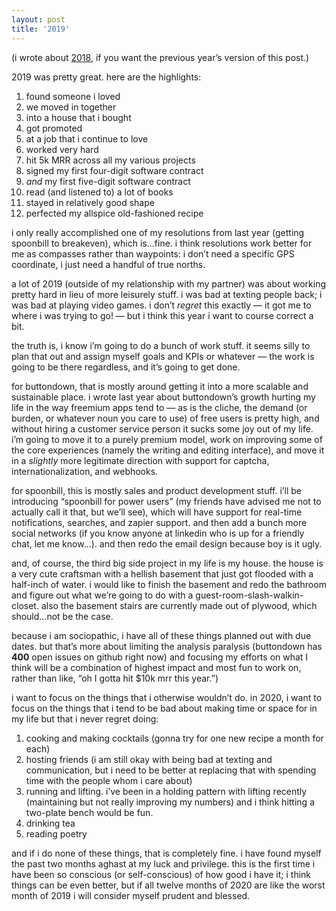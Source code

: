 ```yaml
---
layout: post
title: '2019'
---
```

(i wrote about [2018](https://jmduke.com/2018/12/31/2018), if you want the previous year’s version of this post.)

2019 was pretty great. here are the highlights:

1. found someone i loved
2. we moved in together
3. into a house that i bought
4. got promoted
5. at a job that i continue to love
6. worked very hard
7. hit 5k MRR across all my various projects
8. signed my first four-digit software contract
9. *and* my first five-digit software contract
10. read (and listened to) a lot of books
11. stayed in relatively good shape
12. perfected my allspice old-fashioned recipe

i only really accomplished one of my resolutions from last year (getting spoonbill to breakeven), which is...fine. i think resolutions work better for me as compasses rather than waypoints: i don’t need a specific GPS coordinate, i just need a handful of true norths.

a lot of 2019 (outside of my relationship with my partner) was about working pretty hard in lieu of more leisurely stuff.  i was bad at texting people back; i was bad at playing video games. i don’t *regret* this exactly — it got me to where i was trying to go! — but i think this year i want to course correct a bit.

the truth is, i know i’m going to do a bunch of work stuff. it seems silly to plan that out and assign myself goals and KPIs or whatever — the work is going to be there regardless, and it’s going to get done.

for buttondown, that is mostly around getting it into a more scalable and sustainable place.  i wrote last year about buttondown’s growth hurting my life in the way freemium apps tend to — as is the cliche, the demand (or burden, or whatever noun you care to use) of free users is pretty high, and without hiring a customer service person it sucks some joy out of my life.  i’m going to move it to a purely premium model, work on improving some of the core experiences (namely the writing and editing interface), and move it in a *slightly* more legitimate direction with support for captcha, internationalization, and webhooks.

for spoonbill, this is mostly sales and product development stuff.  i’ll be introducing “spoonbill for power users” (my friends have advised me not to actually call it that, but we’ll see), which will have support for real-time notifications, searches, and zapier support.  and then add a bunch more social networks (if you know anyone at linkedin who is up for a friendly chat, let me know...).  and then redo the email design because boy is it ugly.

and, of course, the third big side project in my life is my house.  the house is a very cute craftsman with a hellish basement that just got flooded with a half-inch of water.  i would like to finish the basement and redo the bathroom and figure out what we’re going to do with a guest-room-slash-walkin-closet.  also the basement stairs are currently made out of plywood, which should...not be the case.

because i am sociopathic, i have all of these things planned out with due dates. but that’s more about limiting the analysis paralysis (buttondown has **400** open issues on github right now) and focusing my efforts on what I think will be a combination of highest impact and most fun to work on, rather than like, “oh I gotta hit $10k mrr this year.”)

i want to focus on the things that i otherwise wouldn’t do.  in 2020, i want to focus on the things that i tend to be bad about making time or space for in my life but that i never regret doing:

1. cooking and making cocktails (gonna try for one new recipe a month for each)
2. hosting friends (i am still okay with being bad at texting and communication, but i need to be better at replacing that with spending time with the people whom i care about)
3. running and lifting.  i’ve been in a holding pattern with lifting recently (maintaining but not really improving my numbers) and i think hitting a two-plate bench would be fun.
4. drinking tea
5. reading poetry

and if i do none of these things, that is completely fine.  i have found myself the past two months aghast at my luck and privilege.  this is the first time i have been so conscious (or self-conscious) of how good i have it; i think things can be even better, but if all twelve months of 2020 are like the worst month of 2019 i will consider myself prudent and blessed.
